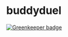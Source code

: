 # buddyduel

[![Greenkeeper badge](https://badges.greenkeeper.io/lentz/buddyduel.svg)](https://greenkeeper.io/)